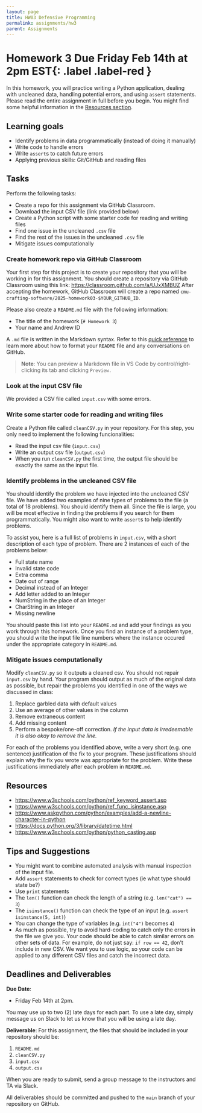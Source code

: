 ```yaml
---
layout: page
title: HW03 Defensive Programming
permalink: assignments/hw3
parent: Assignments
---
```


# Homework 3 **Due Friday Feb 14th at 2pm EST**{: .label .label-red }

In this homework, you will practice writing a Python application, dealing with uncleaned data, handling potential errors, and using `assert` statements. Please read the entire assignment in full before you begin. You might find some helpful information in the [Resources section](#resources).

## Learning goals

- Identify problems in data programmatically (instead of doing it manually)
- Write code to handle errors
- Write `assert`s to catch future errors
- Applying previous skills: Git/GitHub and reading files

## Tasks

Perform the following tasks:

- Create a repo for this assignment via GitHub Classroom.
- Download the input CSV file (link provided below)
- Create a Python script with some starter code for reading and writing files
- Find one issue in the uncleaned `.csv` file
- Find the rest of the issues in the uncleaned `.csv` file
- Mitigate issues computationally

### Create homework repo via GitHub Classroom

Your first step for this project is to create your repository that you will be working in for this assignment. You should create a repository via GitHub Classroom using this link: <https://classroom.github.com/a/UJxXMBUZ> After accepting the homework, GitHub Classroom will create a repo named `cmu-crafting-software/2025-homework03-$YOUR_GITHUB_ID`.

Please also create a `README.md` file with the following information:

- The title of the homework (`# Homework 3`)
- Your name and Andrew ID

A `.md` file is written in the Markdown syntax. Refer to this [quick reference](https://github.com/adam-p/markdown-here/wiki/Markdown-Cheatsheet) to learn more about how to format your `README` file and any conversations on GitHub.

> **Note**: You can preview a Markdown file in VS Code by control/right-clicking its tab and clicking `Preview.`

### Look at the input CSV file

We provided a CSV file called `input.csv` with some errors.

### Write some starter code for reading and writing files

Create a Python file called `cleanCSV.py` in your repository. For this step, you only need to implement the following funcionalities:

- Read the input csv file (`input.csv`)
- Write an output csv file (`output.csv`)
- When you run `cleanCSV.py` the first time, the output file should be exactly the same as the input file.

### Identify problems in the uncleaned CSV file

You should identify the problem we have injected into the uncleaned CSV file. We have added two examples of nine types of problems to the file (a total of 18 problems). You should identify them all. Since the file is large, you will be most effective in finding the problems if you search for them programmatically. You might also want to write `assert`s to help identify problems.

To assist you, here is a full list of problems in `input.csv`, with a short description of each type of problem. There are 2 instances of each of the problems below:

- Full state name
- Invalid state code
- Extra comma
- Date out of range
- Decimal instead of an Integer
- Add letter added to an Integer
- NumString in the place of an Integer
- CharString in an Integer
- Missing newline

You should paste this list into your `README.md` and add your findings as you work through this homework. Once you find an instance of a problem type, you should write the input file line numbers where the instance occured under the appropriate category in `README.md`.

### Mitigate issues computationally

Modify `cleanCSV.py` so it outputs a cleaned csv. You should not repair `input.csv` by hand. Your program should output as much of the original data as possible, but repair the problems you identified in one of the ways we discussed in class:

1. Replace garbled data with default values
2. Use an average of other values in the column
3. Remove extraneous content
4. Add missing content
5. Perform a bespoke/one-off correction. _If the input data is irredeemable it is also okay to remove the line._

For each of the problems you identified above, write a very short (e.g. one sentence) justification of the fix to your program. These justifications should explain why the fix you wrote was appropriate for the problem. Write these justifications immediately after each problem in `README.md`.

## Resources

- <https://www.w3schools.com/python/ref_keyword_assert.asp>
- <https://www.w3schools.com/python/ref_func_isinstance.asp>
- <https://www.askpython.com/python/examples/add-a-newline-character-in-python>
- <https://docs.python.org/3/library/datetime.html>
- <https://www.w3schools.com/python/python_casting.asp>

## Tips and Suggestions

- You might want to combine automated analysis with manual inspection of the input file.
- Add `assert` statements to check for correct types (ie what type should state be?)
- Use `print` statements
- The `len()` function can check the length of a string (e.g. `len("cat") == 3`)
- The `isinstance()` function can check the type of an input (e.g. `assert isinstance(5, int)`)
- You can change the type of variables (e.g. `int("4")` becomes `4`)
- As much as possible, try to avoid hard-coding to catch only the errors in the file we give you. Your code should be able to catch similar errors on other sets of data. For example, do not just say: `if row == 42`, don’t include in new CSV. We want you to use logic, so your code can be applied to any different CSV files and catch the incorrect data.

## Deadlines and Deliverables

**Due Date**:

- Friday Feb 14th at 2pm.

You may use up to two (2) late days for each part. To use a late day, simply message us on Slack to let us know that you will be using a late day.

**Deliverable**: For this assignment, the files that should be included in your repository should be:

1. `README.md`
2. `cleanCSV.py`
3. `input.csv`
4. `output.csv`

When you are ready to submit, send a group message to the instructors and TA via Slack.

All deliverables should be committed and pushed to the `main` branch of your repository on GitHub.
